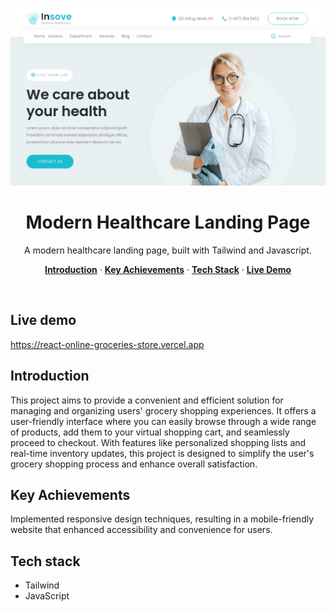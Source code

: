<p align="center">
    <img alt="typing test screenshot" src="https://github.com/Vargriym/Insove/blob/master/cover.png">
    <h1 align="center">Modern Healthcare Landing Page</h1>
  </a>
</p>

<p align="center">
  A modern healthcare landing page, built with Tailwind and Javascript.
</p>

<p align="center">
  <a href="#introduction"><strong>Introduction</strong></a> ·
    <a href="#Key-Achievements"><strong>Key Achievements</strong></a> ·
  <a href="#tech-stack"><strong>Tech Stack</strong></a> ·
    <a href="#Live-Demo"><strong>Live Demo</strong></a>

  
</p>

<br/>

## Live demo
https://react-online-groceries-store.vercel.app

<!-- ABOUT THE PROJECT -->

## Introduction

This project aims to provide a convenient and efficient solution for managing and organizing users' grocery shopping experiences.
It offers a user-friendly interface where you can easily browse through a wide range of products, add them to your virtual shopping cart, and seamlessly proceed to checkout. With features like personalized shopping lists and real-time inventory updates, this project is designed to simplify the user's grocery shopping process and enhance overall satisfaction. 
## Key Achievements

Implemented responsive design techniques, resulting in a mobile-friendly website that enhanced accessibility and convenience for users.

## Tech stack

- Tailwind
- JavaScript
